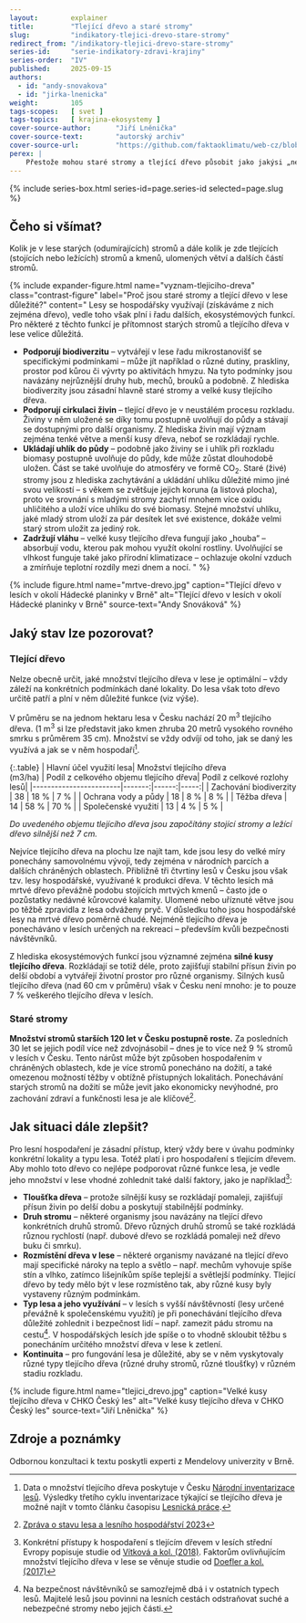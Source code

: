 ```yaml
---
layout:        explainer
title:         "Tlející dřevo a staré stromy"
slug:          "indikatory-tlejici-drevo-stare-stromy"
redirect_from: "/indikatory-tlejici-drevo-stare-stromy"
series-id:     "serie-indikatory-zdravi-krajiny"
series-order:  "IV"
published:     2025-09-15
authors:
  - id: "andy-snovakova"
  - id: "jirka-lnenicka"
weight:        105
tags-scopes:   [ svet ]
tags-topics:   [ krajina-ekosystemy ]
cover-source-author:      "Jiří Lněnička"
cover-source-text:        "autorský archiv"
cover-source-url:         "https://github.com/faktaoklimatu/web-cz/blob/preview-indikatory-zdravi-krajiny/assets-local/figures/indikatory-tlejici-drevo-stare-stromy/mrtve-drevo-cover2.jpg"
perex: |
    Přestože mohou staré stromy a tlející dřevo působit jako jakýsi „nepořádek“ v lese, jejich přítomnost má pro lesní ekosystém velký význam.
---
```


{% include series-box.html series-id=page.series-id selected=page.slug %}

## Čeho si všímat?

Kolik je v lese starých (odumírajících) stromů a dále kolik je zde tlejících (stojících nebo ležících) stromů a kmenů, ulomených větví a dalších částí stromů.

{% include expander-figure.html
   name="vyznam-tlejiciho-dreva"
   class="contrast-figure"
   label="Proč jsou staré stromy a tlející dřevo v lese důležité?"
   content="
Lesy se hospodářsky využívají (získáváme z nich zejména dřevo), vedle toho však plní i řadu dalších, ekosystémových funkcí. Pro některé z těchto funkcí je přítomnost starých stromů a tlejícího dřeva v lese velice důležitá.

- **Podporují biodiverzitu** – vytvářejí v lese řadu mikrostanovišť se specifickými podmínkami – může jít například o různé dutiny, praskliny, prostor pod kůrou či vývrty po aktivitách hmyzu. Na tyto podmínky jsou navázány nejrůznější druhy hub, mechů, brouků a podobně. Z hlediska biodiverzity jsou zásadní hlavně staré stromy a velké kusy tlejícího dřeva.
- **Podporují cirkulaci živin** – tlející dřevo je v neustálém procesu rozkladu. Živiny v něm uložené se díky tomu postupně uvolňují do půdy a stávají se dostupnými pro další organismy. Z hlediska živin mají význam zejména tenké větve a menší kusy dřeva, neboť se rozkládají rychle.
- **Ukládají uhlík do půdy** – podobně jako živiny se i uhlík při rozkladu biomasy postupně uvolňuje do půdy, kde může zůstat dlouhodobě uložen. Část se také uvolňuje do atmosféry ve formě CO<sub>2</sub>. Staré (živé) stromy jsou z hlediska zachytávání a ukládání uhlíku důležité mimo jiné svou velikostí – s věkem se zvětšuje jejich koruna (a listová plocha), proto ve srovnání s mladými stromy zachytí mnohem více oxidu uhličitého a uloží více uhlíku do své biomasy. Stejné množství uhlíku, jaké mladý strom uloží za pár desítek let své existence, dokáže velmi starý strom uložit za jediný rok.
- **Zadržují vláhu** – velké kusy tlejícího dřeva fungují jako „houba“ – absorbují vodu, kterou pak mohou využít okolní rostliny. Uvolňující se vlhkost funguje také jako přírodní klimatizace – ochlazuje okolní vzduch a zmírňuje teplotní rozdíly mezi dnem a nocí.
"
%}

{% include figure.html
    name="mrtve-drevo.jpg"
    caption="Tlející dřevo v lesích v okolí Hádecké planinky v Brně"
    alt="Tlející dřevo v lesích v okolí Hádecké planinky v Brně"
    source-text="Andy Snováková"
%}

## Jaký stav lze pozorovat?

### Tlející dřevo
Nelze obecně určit, jaké množství tlejícího dřeva v lese je optimální – vždy záleží na konkrétních podmínkách dané lokality. Do lesa však toto dřevo určitě patří a plní v něm důležité funkce (viz výše).

V průměru se na jednom hektaru lesa v Česku nachází 20 m<sup>3</sup> tlejícího dřeva. (1 m<sup>3</sup> si lze představit jako kmen zhruba 20 metrů vysokého rovného smrku s průměrem 35 cm). Množství se vždy odvíjí od toho, jak se daný les využívá a jak se v něm hospodaří[^tlejici-drevo-zdroj].

{:.table}
| Hlavní účel využití lesa| Množství tlejícího dřeva<br><span class="text-muted">(m3/ha)</span> | Podíl z celkového objemu tlejícího dřeva| Podíl z celkové rozlohy lesů|
|------------------------|-------:|------:|-----:|
| Zachování biodiverzity | 38 | 18 % | 7 % |
| Ochrana vody a půdy    | 18 | 8 %  | 8 % |
| Těžba dřeva            | 14 | 58 % | 70 % |
| Společenské využití    | 13 | 4 %  | 5 % |

*Do uvedeného objemu tlejícího dřeva jsou započítány stojící stromy a ležící dřevo silnější než 7 cm.*

Nejvíce tlejícího dřeva na plochu lze najít tam, kde jsou lesy do velké míry ponechány samovolnému vývoji, tedy zejména v národních parcích a dalších chráněných oblastech. Přibližně tři čtvrtiny lesů v Česku jsou však tzv. lesy hospodářské, využívané k produkci dřeva. V těchto lesích má mrtvé dřevo převážně podobu stojících mrtvých kmenů – často jde o pozůstatky nedávné kůrovcové kalamity. Ulomené nebo uříznuté větve jsou po těžbě zpravidla z lesa odváženy pryč. V důsledku toho jsou hospodářské lesy na mrtvé dřevo poměrně chudé. Nejméně tlejícího dřeva je ponecháváno v lesích určených na rekreaci – především kvůli bezpečnosti návštěvníků.

Z hlediska ekosystémových funkcí jsou významné zejména **silné kusy tlejícího dřeva**. Rozkládají se totiž déle, proto zajišťují stabilní přísun živin po delší období a vytvářejí životní prostor pro různé organismy. Silných kusů tlejícího dřeva (nad 60 cm v průměru) však v Česku není mnoho: je to pouze 7 % veškerého tlejícího dřeva v lesích.

### Staré stromy

**Množství stromů starších 120 let v Česku postupně roste.** Za posledních 30 let se jejich podíl více než zdvojnásobil – dnes je to více než 9 % stromů v lesích v Česku. Tento nárůst může být způsoben hospodařením v chráněných oblastech, kde je více stromů ponecháno na dožití, a také omezenou možností těžby v obtížně přístupných lokalitách. Ponechávání starých stromů na dožití se může jevit jako ekonomicky nevýhodné, pro zachování zdraví a funkčnosti lesa je ale klíčové[^zprava-2023].

## Jak situaci dále zlepšit?
Pro lesní hospodaření je zásadní přístup, který vždy bere v úvahu podmínky konkrétní lokality a typu lesa. Totéž platí i pro hospodaření s tlejícím dřevem. Aby mohlo toto dřevo co nejlépe podporovat různé funkce lesa, je vedle jeho množství v lese vhodné zohlednit také další faktory, jako je například[^dalsi-studie]:

- **Tloušťka dřeva** – protože silnější kusy se rozkládají pomaleji, zajišťují přísun živin po delší dobu a poskytují stabilnější podmínky.
- **Druh stromu** – některé organismy jsou navázány na tlející dřevo konkrétních druhů stromů. Dřevo různých druhů stromů se také rozkládá různou rychlostí (např. dubové dřevo se rozkládá pomaleji než dřevo buku či smrku).
- **Rozmístění dřeva v lese** – některé organismy navázané na tlející dřevo mají specifické nároky na teplo a světlo – např. mechům vyhovuje spíše stín a vlhko, zatímco lišejníkům spíše teplejší a světlejší podmínky. Tlející dřevo by tedy mělo být v lese rozmístěno tak, aby různé kusy byly vystaveny různým podmínkám.
- **Typ lesa a jeho využívání** – v lesích s vyšší návštěvností (lesy určené převážně k společenskému využití) je při ponechávání tlejícího dřeva důležité zohlednit i bezpečnost lidí – např. zamezit pádu stromu na cestu[^bezpecnost-navstevniku]. V hospodářských lesích jde spíše o to vhodně skloubit těžbu s ponecháním určitého množství dřeva v lese k zetlení.
- **Kontinuita** – pro fungování lesa je důležité, aby se v něm vyskytovaly různé typy tlejícího dřeva (různé druhy stromů, různé tloušťky) v různém stadiu rozkladu.

{% include figure.html
    name="tlejici_drevo.jpg"
    caption="Velké kusy tlejícího dřeva v CHKO Český les"
    alt="Velké kusy tlejícího dřeva v CHKO Český les"
    source-text="Jiří Lněnička"
%}

## Zdroje a poznámky
Odbornou konzultaci k textu poskytli experti z Mendelovy univerzity v Brně.

[^bezpecnost-navstevniku]: Na bezpečnost návštěvníků se samozřejmě dbá i v ostatních typech lesů. Majitelé lesů jsou povinni na lesních cestách odstraňovat suché a nebezpečné stromy nebo jejich části.
[^dalsi-studie]: Konkrétní přístupy k hospodaření s tlejícím dřevem v lesích střední Evropy popisuje studie od [Vítková a kol. (2018)](https://www.sciencedirect.com/science/article/pii/S0378112718307230?fr=RR-2&ref=pdf_download&rr=956399d97bd9b37f). Faktorům ovlivňujícím množství tlejícího dřeva v lese se věnuje studie od [Doefler a kol. (2017)](https://www.sciencedirect.com/science/article/abs/pii/S0378112717302487.)
[^tlejici-drevo-zdroj]: Data o množství tlejícího dřeva poskytuje v Česku [Národní inventarizace lesů](https://nil.uhul.cz). Výsledky třetího cyklu inventarizace týkající se tlejícího dřeva je možné najít v tomto článku časopisu [Lesnická práce](https://nli.gov.cz/wp-content/uploads/2024_10_01__8_mrtve_drevo.pdf).
[^zprava-2023]:[Zpráva o stavu lesa a lesního hospodářství 2023](https://mze.gov.cz/public/portal/mze/publikace/zprava-o-stavu-lesa-a-lesniho-hospodarstvi-cr/zprava-o-stavu-lesa-a-lesniho-hospodarstvi-2023)
